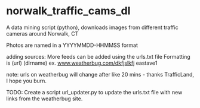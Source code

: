 # norwalk_traffic_cams_dl
A data mining script (python), downloads images from different traffic cameras around Norwalk, CT


Photos are named in a YYYYMMDD-HHMMSS format


adding sources:
  More feeds can be added using the urls.txt file
  Formatting is (url) (dirname)
  ex.
  www.weatherbug.com/dkfjslkfj eastave1
  
  note: urls on weatherbug will change after like 20 mins - thanks TrafficLand, I hope you burn.



TODO:
  Create a script url_updater.py to update the urls.txt file with new links from the weatherbug site.
  
